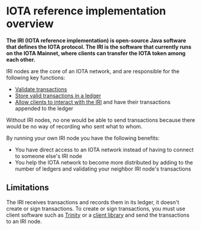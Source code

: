 # IOTA reference implementation overview

**The IRI (IOTA reference implementation) is open-source Java software that defines the IOTA protocol. The IRI is the software that currently runs on the IOTA Mainnet, where clients can transfer the IOTA token among each other.**

IRI nodes are the core of an IOTA network, and are responsible for the following key functions:

- [Validate transactions](../concepts/transaction-validation.md)
- [Store valid transactions in a ledger](../concepts/the-ledger.md)
- [Allow clients to interact with the IRI](../how-to-guides/interact-with-an-iri-node.md) and have their transactions appended to the ledger

Without IRI nodes, no one would be able to send transactions because there would be no way of recording who sent what to whom.

By running your own IRI node you have the following benefits:

- You have direct access to an IOTA network instead of having to connect to someone else's IRI node
- You help the IOTA network to become more distributed by adding to the number of ledgers and validating your neighbor IRI node's transactions

## Limitations

The IRI receives transactions and records them in its ledger, it doesn't create or sign transactions. To create or sign transactions, you must use client software such as [Trinity](root://wallets/0.1/trinity/0.1/introduction/overview.md) or a [client library](root://client-libraries/0.1/introduction/overview.md) and send the transactions to an IRI node.

